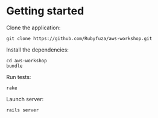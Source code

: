 # Getting started

Clone the application:

    git clone https://github.com/Rubyfuza/aws-workshop.git

Install the dependencies:

    cd aws-workshop
    bundle

Run tests:

    rake

Launch server:

    rails server
